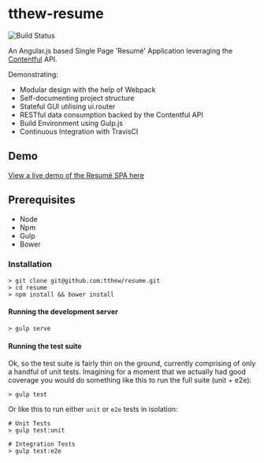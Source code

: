 # tthew-resume

![Build Status](https://travis-ci.org/tthew/resume.svg)

An Angular.js based Single Page 'Resumé' Application leveraging the [Contentful](http://contentful.com) API.

Demonstrating:

- Modular design with the help of Webpack
- Self-documenting project structure
- Stateful GUI utilising ui.router
- RESTful data consumption backed by the Contentful API
- Build Environment using Gulp.js
- Continuous Integration with TravisCI


## Demo

[View a live demo of the Resumé SPA here](http://tthew.github.io/resume)

## Prerequisites

- Node
- Npm
- Gulp
- Bower

### Installation

    > git clone git@github.com:tthew/resume.git
    > cd resume
    > npm install && bower install

#### Running the development server

    > gulp serve

#### Running the test suite

Ok, so the test suite is fairly thin on the ground, currently comprising of only a handful of unit tests. Imagining for a moment that we actually had good coverage you would do something like this to run the full suite (unit + e2e):

    > gulp test

Or like this to run either `unit` or `e2e` tests in isolation:
    
    # Unit Tests
    > gulp test:unit
    
    # Integration Tests
    > gulp test:e2e
